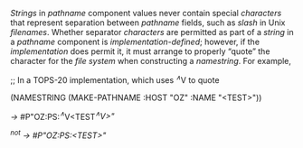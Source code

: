  



*Strings* in *pathname* component values never contain special *characters* that represent separation between *pathname* fields, such as *slash* in Unix *filenames*. Whether separator *characters* are permitted as part of a *string* in a *pathname* component is *implementation-defined*; however, if the *implementation* does permit it, it must arrange to properly “quote” the character for the *file system* when constructing a *namestring*. For example, 



;; In a TOPS-20 implementation, which uses <i><sup>∧</sup></i>V to quote 



(NAMESTRING (MAKE-PATHNAME :HOST "OZ" :NAME "&lt;TEST&gt;")) 



<i>→</i> #P"OZ:PS:<i><sup>∧</sup></i>V&lt;TEST<i><sup>∧</sup>V&gt;" 



<i><sup>not</sup> →</i> #P"OZ:PS:&lt;TEST&gt;" 


</i>